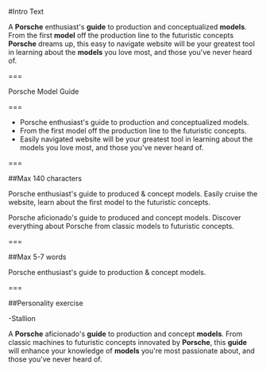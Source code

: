 #Intro Text

A **Porsche** enthusiast's **guide** to production and conceptualized **models**. From the first **model** off the production line to the futuristic concepts **Porsche** dreams up, this easy to navigate website will be your greatest tool in learning about the **models** you love most, and those you've never heard of.

===

Porsche
Model
Guide

===

- Porsche enthusiast's guide to production and conceptualized models.
- From the first model off the production line to the futuristic concepts.
- Easily navigated website will be your greatest tool in learning about the models you love most, and those you've never heard of.

===

##Max 140 characters

Porsche enthusiast's guide to produced & concept models. Easily cruise the website, learn about the first model to the futuristic concepts.

Porsche aficionado's guide to produced and concept models. Discover everything about Porsche from classic models to  futuristic concepts.

===

##Max 5-7 words

Porsche enthusiast's guide to production & concept models.

===

##Personality exercise

-Stallion

A **Porsche** aficionado's **guide** to production and concept **models**. From classic machines to futuristic concepts innovated by **Porsche**, this **guide** will enhance your knowledge of **models** you're most passionate about, and those you've never heard of.
